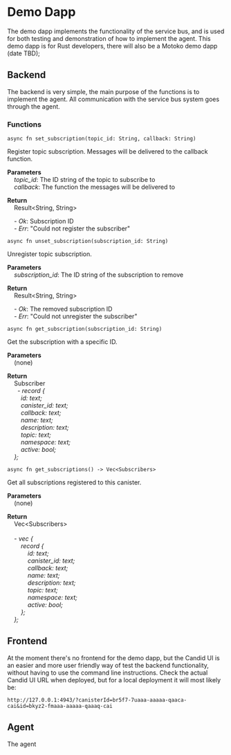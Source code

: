 # Demo Dapp
The demo dapp implements the functionality of the service bus, and is used for both testing and demonstration of how to implement the agent. This demo dapp is for Rust developers, there will also be a Motoko demo dapp (date TBD);

## Backend
The backend is very simple, the main purpose of the functions is to implement the agent. All communication with the service bus system goes through the agent.

### Functions  

```
async fn set_subscription(topic_id: String, callback: String)
```
Register topic subscription. Messages will be delivered to the callback function.

**Parameters**<br/>
&nbsp;&nbsp;&nbsp;&nbsp;*topic_id*: The ID string of the topic to subscribe to <br/>
&nbsp;&nbsp;&nbsp;&nbsp;*callback*: The function the messages will be delivered to <br/>

**Return**<br/>
&nbsp;&nbsp;&nbsp;&nbsp;Result&lt;String, String&gt;<br/>

&nbsp;&nbsp;&nbsp;&nbsp;- *Ok*: Subscription ID<br/>
&nbsp;&nbsp;&nbsp;&nbsp;- *Err*: "Could not register the subscriber"<br/>


```
async fn unset_subscription(subscription_id: String)
```
Unregister topic subscription.

**Parameters**<br/>
&nbsp;&nbsp;&nbsp;&nbsp;*subscription_id*: The ID string of the subscription to remove 

**Return**<br/>
&nbsp;&nbsp;&nbsp;&nbsp;Result&lt;String, String&gt;<br/>

&nbsp;&nbsp;&nbsp;&nbsp;- *Ok*: The removed subscription ID<br/>
&nbsp;&nbsp;&nbsp;&nbsp;- *Err*: "Could not unregister the subscriber"<br/>


```
async fn get_subscription(subscription_id: String) 
```
Get the subscription with a specific ID.

**Parameters**<br/>
&nbsp;&nbsp;&nbsp;&nbsp;(none) 

**Return**<br/>
&nbsp;&nbsp;&nbsp;&nbsp;Subscriber<br/>
&nbsp;
&nbsp;&nbsp;&nbsp;&nbsp;- *record {*<br/>
&nbsp;&nbsp;&nbsp;&nbsp;&nbsp;&nbsp;&nbsp;&nbsp;*id: text;*<br/>
&nbsp;&nbsp;&nbsp;&nbsp;&nbsp;&nbsp;&nbsp;&nbsp;*canister_id: text;*<br/>
&nbsp;&nbsp;&nbsp;&nbsp;&nbsp;&nbsp;&nbsp;&nbsp;*callback: text;*<br/>
&nbsp;&nbsp;&nbsp;&nbsp;&nbsp;&nbsp;&nbsp;&nbsp;*name: text;*<br/>
&nbsp;&nbsp;&nbsp;&nbsp;&nbsp;&nbsp;&nbsp;&nbsp;*description: text;*<br/>
&nbsp;&nbsp;&nbsp;&nbsp;&nbsp;&nbsp;&nbsp;&nbsp;*topic: text;*<br/>
&nbsp;&nbsp;&nbsp;&nbsp;&nbsp;&nbsp;&nbsp;&nbsp;*namespace: text;*<br/>
&nbsp;&nbsp;&nbsp;&nbsp;&nbsp;&nbsp;&nbsp;&nbsp;*active: bool;*<br/>
&nbsp;&nbsp;&nbsp;&nbsp;*};*<br/>


```
async fn get_subscriptions() -> Vec<Subscribers> 
```
Get all subscriptions registered to this canister.

**Parameters**<br/>
&nbsp;&nbsp;&nbsp;&nbsp;(none) 

**Return**<br/>
&nbsp;&nbsp;&nbsp;&nbsp;Vec&lt;Subscribers&gt;<br/><br/>
&nbsp;&nbsp;&nbsp;&nbsp;- *vec {*<br/>
&nbsp;&nbsp;&nbsp;&nbsp;&nbsp;&nbsp;&nbsp;&nbsp;*record {*<br/>
&nbsp;&nbsp;&nbsp;&nbsp;&nbsp;&nbsp;&nbsp;&nbsp;&nbsp;&nbsp;&nbsp;&nbsp;*id: text;*<br/>
&nbsp;&nbsp;&nbsp;&nbsp;&nbsp;&nbsp;&nbsp;&nbsp;&nbsp;&nbsp;&nbsp;&nbsp;*canister_id: text;*<br/>
&nbsp;&nbsp;&nbsp;&nbsp;&nbsp;&nbsp;&nbsp;&nbsp;&nbsp;&nbsp;&nbsp;&nbsp;*callback: text;*<br/>
&nbsp;&nbsp;&nbsp;&nbsp;&nbsp;&nbsp;&nbsp;&nbsp;&nbsp;&nbsp;&nbsp;&nbsp;*name: text;*<br/>
&nbsp;&nbsp;&nbsp;&nbsp;&nbsp;&nbsp;&nbsp;&nbsp;&nbsp;&nbsp;&nbsp;&nbsp;*description: text;*<br/>
&nbsp;&nbsp;&nbsp;&nbsp;&nbsp;&nbsp;&nbsp;&nbsp;&nbsp;&nbsp;&nbsp;&nbsp;*topic: text;*<br/>
&nbsp;&nbsp;&nbsp;&nbsp;&nbsp;&nbsp;&nbsp;&nbsp;&nbsp;&nbsp;&nbsp;&nbsp;*namespace: text;*<br/>
&nbsp;&nbsp;&nbsp;&nbsp;&nbsp;&nbsp;&nbsp;&nbsp;&nbsp;&nbsp;&nbsp;&nbsp;*active: bool;*<br/>
&nbsp;&nbsp;&nbsp;&nbsp;&nbsp;&nbsp;&nbsp;&nbsp;*};*<br/>
&nbsp;&nbsp;&nbsp;&nbsp;*};*<br/>
      

  
  








  

## Frontend
At the moment there's no frontend for the demo dapp, but the Candid UI is an easier and more user friendly way of test the backend functionality, without having to use the command line instructions. Check the actual Candid UI URL when deployed, but for a local deployment it will most likely be:


```
http://127.0.0.1:4943/?canisterId=br5f7-7uaaa-aaaaa-qaaca-cai&id=bkyz2-fmaaa-aaaaa-qaaaq-cai
```

  
  
  
  
  

## Agent

The agent
